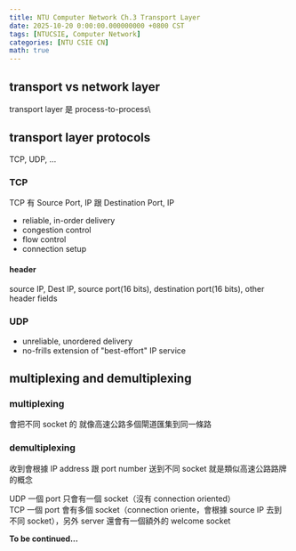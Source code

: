 ```yaml
---
title: NTU Computer Network Ch.3 Transport Layer
date: 2025-10-20 0:00:00.000000000 +0800 CST
tags: [NTUCSIE, Computer Network]
categories: [NTU CSIE CN]
math: true
---
```


## transport vs network layer
transport layer 是 process-to-process\
## transport layer protocols
TCP, UDP, ...
### TCP
TCP 有 Source Port, IP 跟 Destination Port, IP
- reliable, in-order delivery
- congestion control
- flow control
- connection setup
#### header
source IP, Dest IP, source port(16 bits), destination port(16 bits), other header fields
### UDP
- unreliable, unordered delivery
- no-frills extension of "best-effort" IP service

## multiplexing and demultiplexing
### multiplexing
會把不同 socket 的
就像高速公路多個閘道匯集到同一條路
### demultiplexing
收到會根據 IP address 跟 port number 送到不同 socket
就是類似高速公路路牌的概念

UDP 一個 port 只會有一個 socket（沒有 connection oriented）\
TCP 一個 port 會有多個 socket（connection oriente，會根據 source IP 去到不同 socket），另外 server 還會有一個額外的 welcome socket

**To be continued...**